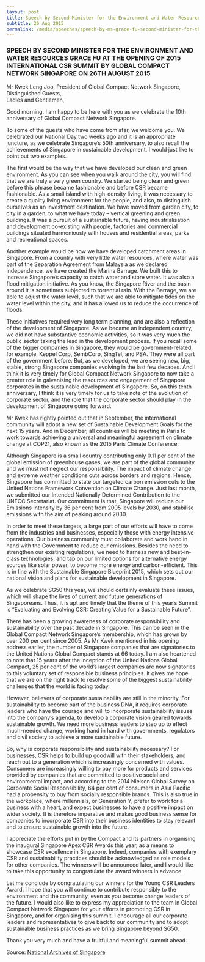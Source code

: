 ```yaml
---
layout: post
title: Speech by Second Minister for the Environment and Water Resources Grace Fu at the Opening of 2015 International CSR Summit by Global Compact Network Singapore
subtitle: 26 Aug 2015
permalink: /media/speeches/speech-by-ms-grace-fu-second-minister-for-the-environment-and-water-resources-at-the-opening-of-2015-international-csr-summit-by-global-compact-network-singapore-on-26th-august-2015
---
```

### SPEECH BY SECOND MINISTER FOR THE ENVIRONMENT AND WATER RESOURCES GRACE FU AT THE OPENING OF 2015 INTERNATIONAL CSR SUMMIT BY GLOBAL COMPACT NETWORK SINGAPORE ON 26TH AUGUST 2015

Mr Kwek Leng Joo, President of Global Compact Network Singapore,  
Distinguished Guests,   
Ladies and Gentlemen,

Good morning. I am happy to be here with you as we celebrate the 10th anniversary of Global Compact Network Singapore.

To some of the guests who have come from afar, we welcome you. We celebrated our National Day two weeks ago and it is an appropriate juncture, as we celebrate Singapore’s 50th anniversary, to also recall the achievements of Singapore in sustainable development. I would just like to point out two examples. 

The first would be the way that we have developed our clean and green environment. As you can see when you walk around the city, you will find that we are truly a very green country. We started being clean and green before this phrase became fashionable and before CSR became fashionable. As a small island with high-density living, it was necessary to create a quality living environment for the people, and also, to distinguish ourselves as an investment destination. We have moved from garden city, to city in a garden, to what we have today – vertical greening and green buildings. It was a pursuit of a sustainable future, having industrialisation and development co-existing with people, factories and commercial buildings situated harmoniously with houses and residential areas, parks and recreational spaces.

Another example would be how we have developed catchment areas in Singapore. From a country with very little water resources, where water was part of the Separation Agreement from Malaysia as we declared independence, we have created the Marina Barrage. We built this to increase Singapore’s capacity to catch water and store water. It was also a flood mitigation initiative.  As you know, the Singapore River and the basin around it is sometimes subjected to torrential rain. With the Barrage, we are able to adjust the water level, such that we are able to mitigate tides on the water level within the city, and it has allowed us to reduce the occurrence of floods.

These initiatives required very long term planning, and are also a reflection of the development of Singapore. As we became an independent country, we did not have substantive economic activities, so it was very much the public sector taking the lead in the development process. If you recall some of the bigger companies in Singapore, they would be government-related, for example, Keppel Corp, SembCorp, SingTel, and PSA. They were all part of the government before. But, as we developed, we are seeing new, big, stable, strong Singapore companies evolving in the last few decades. And I think it is very timely for Global Compact Network Singapore to now take a greater role in galvanising the resources and engagement of Singapore corporates in the sustainable development of Singapore. So, on this tenth anniversary, I think it is very timely for us to take note of the evolution of corporate sector, and the role that the corporate sector should play in the development of Singapore going forward.

Mr Kwek has rightly pointed out that in September, the international community will adopt a new set of Sustainable Development Goals for the next 15 years. And in December, all countries will be meeting in Paris to work towards achieving a universal and meaningful agreement on climate change at COP21, also known as the 2015 Paris Climate Conference.

Although Singapore is a small country contributing only 0.11 per cent of the global emission of greenhouse gases, we are part of the global community and we must not neglect our responsibility. The impact of climate change and extreme weather conditions cuts across borders and regions. Hence, Singapore has committed to state our targeted carbon emission cuts to the United Nations Framework Convention on Climate Change. Just last month, we submitted our Intended Nationally Determined Contribution to the UNFCC Secretariat. Our commitment is that, Singapore will reduce our Emissions Intensity by 36 per cent from 2005 levels by 2030, and stabilise emissions with the aim of peaking around 2030.

In order to meet these targets, a large part of our efforts will have to come from the industries and businesses, especially those with energy intensive operations. Our business community must collaborate and work hand in hand with the Government to reduce our emissions. Besides the need to strengthen our existing regulations, we need to harness new and best-in-class technologies, and tap on our limited options for alternative energy sources like solar power, to become more energy and carbon-efficient. This is in line with the Sustainable Singapore Blueprint 2015, which sets out our national vision and plans for sustainable development in Singapore.

As we celebrate SG50 this year, we should certainly evaluate these issues, which will shape the lives of current and future generations of Singaporeans. Thus, it is apt and timely that the theme of this year’s Summit is “Evaluating and Evolving CSR: Creating Value for a Sustainable Future”.

There has been a growing awareness of corporate responsibility and sustainability over the past decade in Singapore. This can be seen in the Global Compact Network Singapore’s membership, which has grown by over 200 per cent since 2005. As Mr Kwek mentioned in his opening address earlier, the number of Singapore companies that are signatories to the United Nations Global Compact stands at 66 today. I am also heartened to note that 15 years after the inception of the United Nations Global Compact, 25 per cent of the world’s largest companies are now signatories to this voluntary set of responsible business principles. It gives me hope that we are on the right track to resolve some of the biggest sustainability challenges that the world is facing today.

However, believers of corporate sustainability are still in the minority. For sustainability to become part of the business DNA, it requires corporate leaders who have the courage and will to incorporate sustainability issues into the company’s agenda, to develop a corporate vision geared towards sustainable growth. We need more business leaders to step up to effect much-needed change, working hand in hand with governments, regulators and civil society to achieve a more sustainable future.

So, why is corporate responsibility and sustainability necessary? For businesses, CSR helps to build up goodwill with their stakeholders, and reach out to a generation which is increasingly concerned with values. Consumers are increasingly willing to pay more for products and services provided by companies that are committed to positive social and environmental impact, and according to the 2014 Nielson Global Survey on Corporate Social Responsibility, 64 per cent of consumers in Asia Pacific had a propensity to buy from socially responsible brands. This is also true in the workplace, where millennials, or Generation Y, prefer to work for a business with a heart, and expect businesses to have a positive impact on wider society. It is therefore imperative and makes good business sense for companies to incorporate CSR into their business identities to stay relevant and to ensure sustainable growth into the future.

I appreciate the efforts put in by the Compact and its partners in organising the inaugural Singapore Apex CSR Awards this year, as a means to showcase CSR excellence in Singapore. Indeed, companies with exemplary CSR and sustainability practices should be acknowledged as role models for other companies. The winners will be announced later, and I would like to take this opportunity to congratulate the award winners in advance.

Let me conclude by congratulating our winners for the Young CSR Leaders Award. I hope that you will continue to contribute responsibly to the environment and the community, even as you become change leaders of the future. I would also like to express my appreciation to the team in Global Compact Network Singapore for your efforts in promoting CSR in Singapore, and for organising this summit. I encourage all our corporate leaders and representatives to give back to our community and to adopt sustainable business practices as we bring Singapore beyond SG50.

Thank you very much and have a fruitful and meaningful summit ahead.

Source: [National Archives of Singapore](https://www.nas.gov.sg/archivesonline/data/pdfdoc/MSE_20150827001.pdf)
